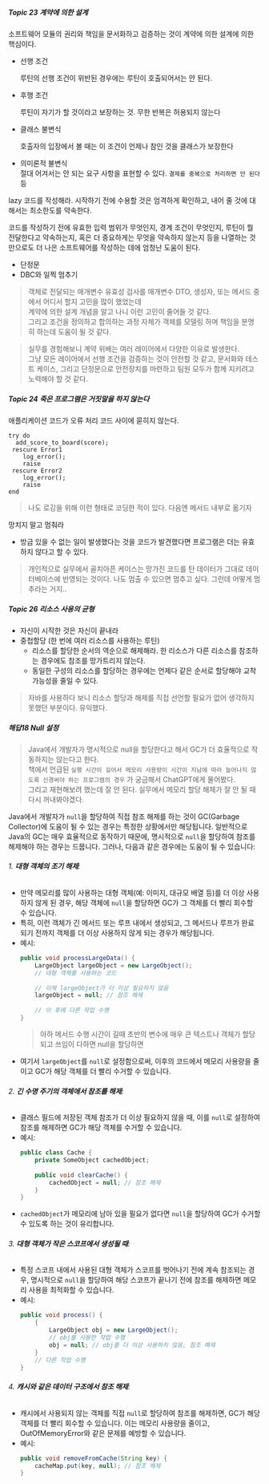 ##### Topic 23 계약에 의한 설계

소프트웨어 모듈의 권리와 책임을 문서화하고 검증하는 것이 계약에 의한 설계에 의한 핵심이다.
- 선행 조건

  루틴의 선행 조건이 위반된 경우에는 루틴이 호출되어서는 안 된다.
- 후행 조건

  루틴이 자기가 할 것이라고 보장하는 것. 무한 반복은 허용되지 않는다
- 클래스 불변식

  호출자의 입장에서 볼 때는 이 조건이 언제나 참인 것을 클래스가 보장한다
- 의미론적 불변식<br>
절대 어겨서는 안 되는 요구 사항을 표현할 수 있다. `결제를 중복으로 처리하면 안 된다` 등


lazy 코드를 작성해라. 시작하기 전에 수용할 것은 엄격하게 확인하고, 내어 줄 것에 대해서는 최소한도를 약속한다. 

코드를 작성하기 전에 유효한 입력 범위가 무엇인지, 경계 조건이 무엇인지, 루틴이 뭘 전달한다고 약속하는지, 혹은 더 중요하게는 무엇을 약속하지 않는지 등을 나열하는 것만으로도 더 나은 소프트웨어를 작성하는 데에 엄청난 도움이 된다. 
- 단정문
- DBC와 일찍 멈추기

> 객체로 전달되는 매개변수 유효성 검사를 매개변수 DTO, 생성자, 또는 메서드 중에서 어디서 할지 고민을 많이 했었는데<br>
> 계약에 의한 설계 개념을 알고 나니 이런 고민이 줄어들 것 같다.<br>
> 그리고 조건을 정의하고 합의하는 과정 자체가 객체를 모델링 하며 책임을 분명히 하는데 도움이 될 것 같다.<br>

> 실무를 경험해보니 계약 위배는 여러 레이어에서 다양한 이유로 발생한다.  
> 그냥 모든 레이어에서 선행 조건을 검증하는 것이 안전할 것 같고, 문서화와 테스트 케이스, 그리고 단정문으로 안전장치를 마련하고 팀원 모두가 함께 지키려고 노력해야 할 것 같다. 

##### Topic 24 죽은 프로그램은 거짓말을 하지 않는다

애플리케이션 코드가 오류 처리 코드 사이에 묻히지 않는다. 
```
try do 
  add_score_to_board(score);
 rescure Error1
    log_error();
    raise
 rescure Error2
    log_error();
    raise
end
```
> 나도 로깅을 위해 이런 형태로 코딩한 적이 있다. 다음엔 메서드 내부로 옮기자


망치지 말고 멈춰라 
- 방금 있을 수 없는 일이 발생했다는 것을 코드가 발견했다면 프로그램은 더는 유효하지 않다고 할 수 있다. 
> 개인적으로 실무에서 골치아픈 케이스는 망가진 코드를 탄 데이터가 그대로 데이터베이스에 반영되는 것이다. 나도 멈출 수 있으면 멈추고 싶다. 그런데 어떻게 멈추라는 거지..<br>


##### Topic 26 리소스 사용의 균형

- 자신이 시작한 것은 자신이 끝내라
- 중첩할당 (한 번에 여러 리소스를 사용하는 루틴)
  - 리소스를 할당한 순서의 역순으로 해제해라. 한 리소스가 다른 리소스를 참조하는 경우에도 참조를 망가트리지 않는다.
  - 동일한 구성의 리소스를 할당하는 경우에는 언제다 같은 순서로 할당해야 교착 가능성을 줄일 수 있다. 

> 자바를 사용하다 보니 리소스 할당과 해제를 직접 선언할 필요가 없어 생각하지 못했던 부분이다. 유익했다.


##### 해답18 Null 설정
> Java에서 개발자가 명시적으로 null을 할당한다고 해서 GC가 더 효율적으로 작동하지는 않는다고 한다.<br>
> 책에서 언급된 `실행 시간이 길어서 메모리 사용량이 시간이 지남에 따라 늘어나지 않도록 신경써야 하는 프로그램의 경우` 가 궁금해서 ChatGPT에게 물어봤다.<br>
> 그리고 재현해보려 했는데 잘 안 된다. 실무에서 메모리 할당 해제가 잘 안 될 때 다시 꺼내봐야겠다.



Java에서 개발자가 `null`을 할당하여 직접 참조 해제를 하는 것이 GC(Garbage Collector)에 도움이 될 수 있는 경우는 특정한 상황에서만 해당됩니다. 일반적으로 Java의 GC는 매우 효율적으로 동작하기 때문에, 명시적으로 `null`을 할당하여 참조를 해제해야 하는 경우는 드뭅니다. 그러나, 다음과 같은 경우에는 도움이 될 수 있습니다:

###### 1. **대형 객체의 조기 해제**:
- 만약 메모리를 많이 사용하는 대형 객체(예: 이미지, 대규모 배열 등)를 더 이상 사용하지 않게 된 경우, 해당 객체에 `null`을 할당하면 GC가 그 객체를 더 빨리 회수할 수 있습니다.
- 특히, 이런 객체가 긴 메서드 또는 루프 내에서 생성되고, 그 메서드나 루프가 완료되기 전까지 객체를 더 이상 사용하지 않게 되는 경우가 해당됩니다.
- 예시:
  ```java
  public void processLargeData() {
      LargeObject largeObject = new LargeObject();
      // 대형 객체를 사용하는 코드
      
      // 이제 largeObject가 더 이상 필요하지 않음
      largeObject = null; // 참조 해제
      
      // 이 후에 다른 작업 수행
  }
  ```
  > 아하 메서드 수행 시간이 길때 초반의 변수에 매우 큰 텍스트나 객체가 할당되고 쓰임이 다하면 null을 할당하면 
- 여기서 `largeObject`를 `null`로 설정함으로써, 이후의 코드에서 메모리 사용량을 줄이고 GC가 해당 객체를 더 빨리 수거할 수 있습니다.

###### 2. **긴 수명 주기의 객체에서 참조를 해제**:
- 클래스 필드에 저장된 객체 참조가 더 이상 필요하지 않을 때, 이를 `null`로 설정하여 참조를 해제하면 GC가 해당 객체를 수거할 수 있습니다.
- 예시:
  ```java
  public class Cache {
      private SomeObject cachedObject;
      
      public void clearCache() {
          cachedObject = null; // 참조 해제
      }
  }
  ```
- `cachedObject`가 메모리에 남아 있을 필요가 없다면 `null`을 할당하여 GC가 수거할 수 있도록 하는 것이 유리합니다.

###### 3. **대형 객체가 작은 스코프에서 생성될 때**:
- 특정 스코프 내에서 사용된 대형 객체가 스코프를 벗어나기 전에 계속 참조되는 경우, 명시적으로 `null`을 할당하여 해당 스코프가 끝나기 전에 참조를 해제하면 메모리 사용을 최적화할 수 있습니다.
- 예시:
  ```java
  public void process() {
      {
          LargeObject obj = new LargeObject();
          // obj를 사용한 작업 수행
          obj = null; // obj를 더 이상 사용하지 않음, 참조 해제
      }
      // 다른 작업 수행
  }
  ```

###### 4. **캐시와 같은 데이터 구조에서 참조 해제**:
- 캐시에서 사용되지 않는 객체를 직접 `null`로 할당하여 참조를 해제하면, GC가 해당 객체를 더 빨리 회수할 수 있습니다. 이는 메모리 사용량을 줄이고, OutOfMemoryError와 같은 문제를 예방할 수 있습니다.
- 예시:
  ```java
  public void removeFromCache(String key) {
      cacheMap.put(key, null); // 참조 해제
  }
  ```
